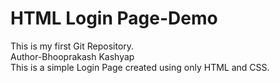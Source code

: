 # HTML Login Page-Demo
This is my first Git Repository.
<br>
Author-Bhooprakash Kashyap
<br>
This is a simple Login Page created using only HTML and CSS.
